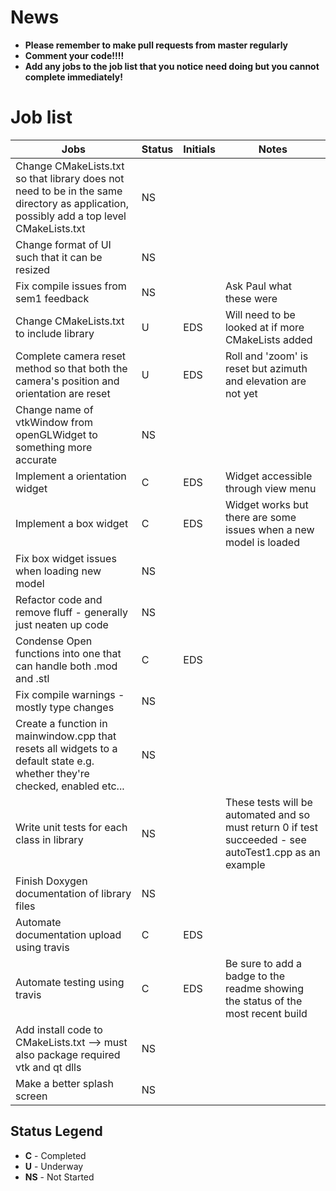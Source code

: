 # News  
- **Please remember to make pull requests from master regularly**
- **Comment your code!!!!** 
- **Add any jobs to the job list that you notice need doing but you cannot complete immediately!**

# Job list

|Jobs|Status|Initials|Notes|
|----|------|--------|-----|
|Change CMakeLists.txt so that library does not need to be in the same directory as application, possibly add a top level CMakeLists.txt|NS|||
|Change format of UI such that it can be resized|NS|||
|Fix compile issues from sem1 feedback|NS||Ask Paul what these were|
|Change CMakeLists.txt to include library|U|EDS|Will need to be looked at if more CMakeLists added|
|Complete camera reset method so that both the camera's position and orientation are reset|U|EDS|Roll and 'zoom' is reset but azimuth and elevation are not yet|
|Change name of vtkWindow from openGLWidget to something more accurate|NS|||
|Implement a orientation widget|C|EDS|Widget accessible through view menu|
|Implement a box widget|C|EDS|Widget works but there are some issues when a new model is loaded|
|Fix box widget issues when loading new model|NS|||
|Refactor code and remove fluff - generally just neaten up code|NS|||
|Condense Open functions into one that can handle both .mod and .stl|C|EDS||
|Fix compile warnings - mostly type changes|NS|||
|Create a function in mainwindow.cpp that resets all widgets to a default state e.g. whether they're checked, enabled etc...|NS|||
|Write unit tests for each class in library|NS||These tests will be automated and so must return 0 if test succeeded - see autoTest1.cpp as an example|
|Finish Doxygen documentation of library files|NS|||
|Automate documentation upload using travis|C|EDS||
|Automate testing using travis|C|EDS|Be sure to add a badge to the readme showing the status of the most recent build|
|Add install code to CMakeLists.txt --> must also package required vtk and qt dlls|NS|||
|Make a better splash screen|NS|||

## Status Legend
- **C** - Completed  
- **U** - Underway  
- **NS** - Not Started  
